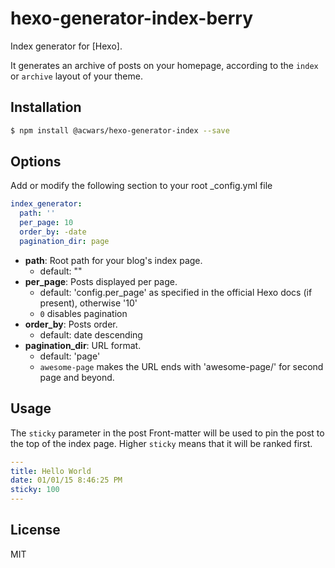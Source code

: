 # hexo-generator-index-berry

Index generator for [Hexo].

It generates an archive of posts on your homepage, according to the `index` or `archive` layout of your theme.

## Installation

``` bash
$ npm install @acwars/hexo-generator-index --save
```

## Options

Add or modify the following section to your root _config.yml file

``` yaml
index_generator:
  path: ''
  per_page: 10
  order_by: -date
  pagination_dir: page
```

- **path**: Root path for your blog's index page. 
  - default: ""
- **per_page**: Posts displayed per page.
  - default: 'config.per_page' as specified in the official Hexo docs (if present), otherwise '10'
  - `0` disables pagination
- **order_by**: Posts order. 
  - default: date descending
- **pagination_dir**: URL format.
  - default: 'page'
  - `awesome-page` makes the URL ends with 'awesome-page/<page number>' for second page and beyond.

## Usage

The `sticky` parameter in the post Front-matter will be used to pin the post to the top of the index page. Higher `sticky` means that it will be ranked first.

```yml
---
title: Hello World
date: 01/01/15 8:46:25 PM
sticky: 100
---
```

## License

MIT
